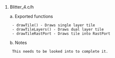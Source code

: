 1. Blitter_4.c/h

	a. Exported functions

		- drawTile() - Draws single layer tile	
		- drawTileLayers() - Draws dual layer tile
		- drawTileRastPort - Draws tile into RastPort

	b. Notes

		This needs to be looked into to complete it. 

